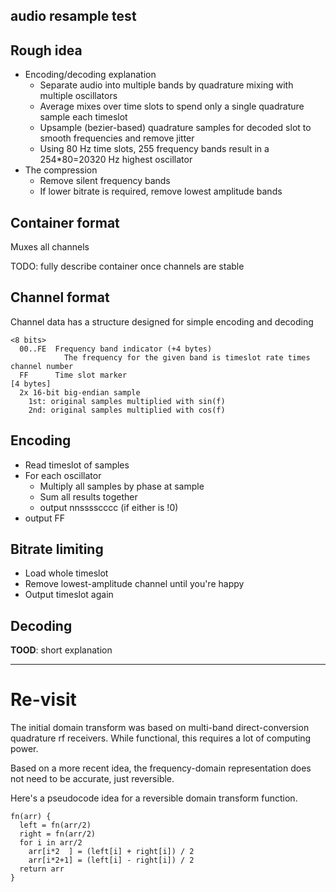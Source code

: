 audio resample test
-------------------

## Rough idea

- Encoding/decoding explanation
  - Separate audio into multiple bands by quadrature mixing with multiple oscillators
  - Average mixes over time slots to spend only a single quadrature sample each timeslot
  - Upsample (bezier-based) quadrature samples for decoded slot to smooth frequencies and remove jitter
  - Using 80 Hz time slots, 255 frequency bands result in a 254*80=20320 Hz highest oscillator
- The compression
  - Remove silent frequency bands
  - If lower bitrate is required, remove lowest amplitude bands

## Container format

Muxes all channels

TODO: fully describe container once channels are stable

## Channel format

Channel data has a structure designed for simple encoding and decoding

```
<8 bits>
  00..FE  Frequency band indicator (+4 bytes)
            The frequency for the given band is timeslot rate times channel number
  FF      Time slot marker
[4 bytes]
  2x 16-bit big-endian sample
    1st: original samples multiplied with sin(f)
    2nd: original samples multiplied with cos(f)
```

## Encoding

- Read timeslot of samples
- For each oscillator
  - Multiply all samples by phase at sample
  - Sum all results together
  - output nnsssscccc (if either is !0)
- output FF

## Bitrate limiting

- Load whole timeslot
- Remove lowest-amplitude channel until you're happy
- Output timeslot again

## Decoding

**TOOD**: short explanation

<!--

decoding:
  foreach osc
    foreach sample in timeslot
      cubic smooth between timeslot
      calculate phase
      cubic smooth Q,I,~Q,~I -> sample

min bitrate =       5 * 8 * 80 =   3200 bps =   3.13 kbps
max bitrate = 256 * 5 * 8 * 80 = 819200 bps = 800.00 kbps


se7f8 =
  sign     =  1 bit
  exponent =  5 bits
  fraction = 10 bits

  theoratical:
    235dB dynamic range
     66dB snr

js:
log = n => (n.toString().length + Math.log10(parseFloat("0." + n)));

-->


---

# Re-visit

The initial domain transform was based on multi-band direct-conversion
quadrature rf receivers. While functional, this requires a lot of computing
power.

Based on a more recent idea, the frequency-domain representation does not need
to be accurate, just reversible.

Here's a pseudocode idea for a reversible domain transform function.

```
fn(arr) {
  left = fn(arr/2)
  right = fn(arr/2)
  for i in arr/2
    arr[i*2  ] = (left[i] + right[i]) / 2
    arr[i*2+1] = (left[i] - right[i]) / 2
  return arr
}
```
